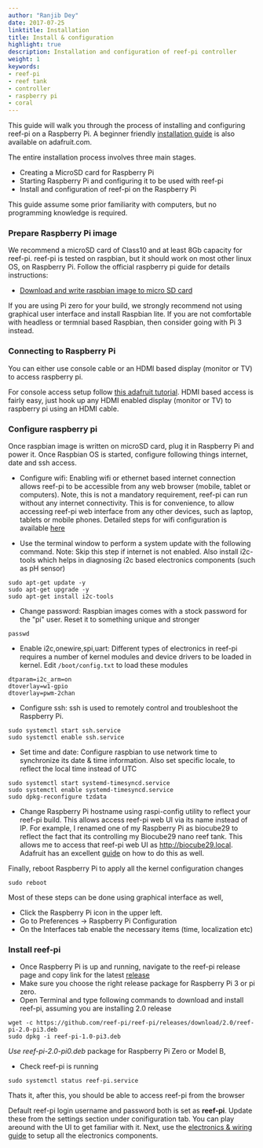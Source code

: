 ```yaml
---
author: "Ranjib Dey"
date: 2017-07-25
linktitle: Installation
title: Install & configuration
highlight: true
description: Installation and configuration of reef-pi controller
weight: 1
keywords:
- reef-pi
- reef tank
- controller
- raspberry pi
- coral
---
```


This guide will walk you through the process of installing and configuring reef-pi on a Raspberry Pi. A beginner friendly [installation guide](https://learn.adafruit.com/reef-pi-installation-and-configuration) is also available on adafruit.com.

 The entire installation process involves three main stages.

- Creating a MicroSD card for Raspberry Pi
- Starting Raspberry Pi and configuring it to be used with  reef-pi
- Install and configuration of reef-pi on the Raspberry Pi


This guide assume some prior familiarity with computers, but no programming knowledge is required.

### Prepare Raspberry Pi image

We recommend a microSD card of Class10 and at least 8Gb capacity for reef-pi. reef-pi is tested on raspbian, but it should work on most other linux OS, on Raspberry Pi. Follow the official raspberry pi guide for details instructions:
- [Download and write raspbian image to micro SD card](https://www.raspberrypi.org/documentation/installation/installing-images/)

If you are using Pi zero for your build, we strongly recommend not using graphical user interface and install Raspbian lite. If you are not comfortable with headless or termnial based Raspbian, then consider going with Pi 3 instead.

### Connecting to Raspberry Pi

You can either use console cable or an HDMI based display (monitor or TV) to access raspberry pi.

For console access setup follow [this adafruit tutorial](https://learn.adafruit.com/adafruits-raspberry-pi-lesson-5-using-a-console-cable?view=all). HDMI based access is fairly easy, just hook up any HDMI enabled display (monitor or TV) to raspberry pi using an HDMI cable.


### Configure raspberry pi

Once raspbian image is written on microSD card, plug it in Raspberry Pi and power it. Once Raspbian OS is started, configure following things internet, date and ssh access.

- Configure wifi: Enabling wifi or ethernet based internet connection allows reef-pi to be accessible from any web browser (mobile, tablet or computers). Note, this is not a mandatory requirement, reef-pi can run without any internet connectivity. This is for convenience, to allow accessing reef-pi web interface from any other devices, such as laptop, tablets or mobile phones. Detailed steps for wifi configuration is available [here](https://www.raspberrypi.org/documentation/configuration/wireless/)


- Use the terminal window to perform a system update with the following command. Note: Skip this step if internet is not enabled. Also install i2c-tools which helps in diagnosing i2c based electronics components (such as pH sensor)

```
sudo apt-get update -y
sudo apt-get upgrade -y
sudo apt-get install i2c-tools
```

- Change password: Raspbian images comes with a stock password for the "pi" user. Reset it to something unique and stronger

```
passwd
```
- Enable i2c,onewire,spi,uart: Different types of electronics in reef-pi requires a number of kernel modules and device drivers to be loaded in kernel. Edit `/boot/config.txt` to load these modules

```
dtparam=i2c_arm=on
dtoverlay=w1-gpio
dtoverlay=pwm-2chan
```

- Configure ssh: ssh is used to remotely control and troubleshoot the Raspberry Pi.

```
sudo systemctl start ssh.service
sudo systemctl enable ssh.service
```
- Set time and date: Configure raspbian to use network time to synchronize its date & time information. Also set specific locale, to reflect the local time instead of UTC

```
sudo systemctl start systemd-timesyncd.service
sudo systemctl enable systemd-timesyncd.service
sudo dpkg-reconfigure tzdata
```

- Change Raspberry Pi hostname using raspi-config utility to reflect your reef-pi build. This allows access reef-pi web UI via its name instead of IP. For example, I renamed one of my Raspberry Pi as biocube29 to reflect the fact that its controlling my Biocube29 nano reef tank. This allows me to access that reef-pi web UI as http://biocube29.local. Adafruit has an excellent [guide](https://learn.adafruit.com/digital-free-library/change-hostname) on how to do this as well.


Finally, reboot Raspberry Pi to apply all the kernel configuration changes

```
sudo reboot
```

Most of these steps can  be done using graphical interface as well,

  - Click the Raspberry Pi icon in the upper left.
  - Go to Preferences -> Raspberry Pi Configuration
  - On the Interfaces tab enable the necessary items (time, localization etc)


### Install reef-pi

- Once  Raspberry Pi is up and running,  navigate to the reef-pi release page and copy link for the latest [release](https://github.com/reef-pi/reef-pi/releases)
- Make sure you choose the right release package for Raspberry Pi 3 or pi zero.
- Open Terminal and type following commands to download and  install reef-pi, assuming you are installing 2.0 release

```
wget -c https://github.com/reef-pi/reef-pi/releases/download/2.0/reef-pi-2.0-pi3.deb
sudo dpkg -i reef-pi-1.0-pi3.deb
```

*Use reef-pi-2.0-pi0.deb* package for Raspberry Pi Zero or Model B,

- Check reef-pi is running

```
sudo systemctl status reef-pi.service
```


Thats it, after this, you should be able to access reef-pi from the browser

Default reef-pi login username and password both is set as **reef-pi**. Update these from the settings section under conifiguration tab. You can play areound with the UI to get familiar with it. Next, use the [electronics & wiring guide](/general-guides/electronics) to setup all the electronics components.

